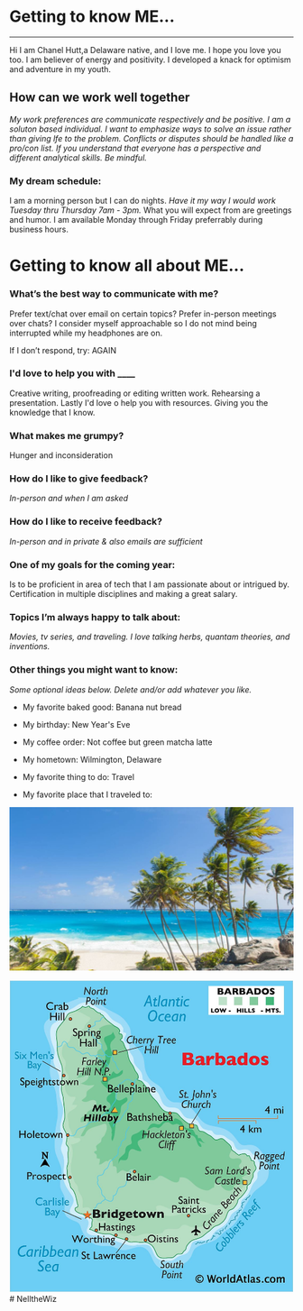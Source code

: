 # Getting to know ME...
___

Hi I am Chanel Hutt,a Delaware native, and I love me. I hope you love you too. I am believer of energy and positivity. I developed a knack for optimism and adventure in my youth. 
 

## How can we work well together
*My work preferences are communicate respectively and be positive. I am a soluton based individual. I want to emphasize ways to solve an issue rather than giving lfe to the problem. Conflicts or disputes should be handled like a pro/con list. If you understand that everyone has a perspective and different analytical skills. Be mindful.*

### My dream schedule:
I am a morning person but I can do nights. *Have it my way I would work Tuesday thru Thursday 7am - 3pm.* What you will expect from are greetings and humor. I am available Monday through Friday preferrably during business hours. 

# Getting to know all about ME...

### What’s the best way to communicate with me?
Prefer text/chat over email on certain topics? Prefer in-person meetings over chats? I consider myself approachable so I do not mind being interrupted while my headphones are on.

If I don’t respond, try: AGAIN

### I'd love to help you with ____
Creative writing, proofreading or editing written work. Rehearsing a presentation. Lastly I'd love o help you with resources. Giving you the knowledge that I know. 

### What makes me grumpy?
Hunger and inconsideration
	
### How do I like to give feedback?
*In-person and when I am asked*

### How do I like to receive feedback?
*In-person and in private & also emails are sufficient*

### One of my goals for the coming year:
Is to be proficient in area of tech that I am passionate about or intrigued by. Certification in multiple disciplines and making a great salary. 

### Topics I’m always happy to talk about:
*Movies, tv series, and traveling. I love talking herbs, quantam theories, and inventions.*

### Other things you might want to know:
*Some optional ideas below. Delete and/or add whatever you like.*

* My favorite baked good: Banana nut bread 

* My birthday: New Year's Eve
* My coffee order: Not coffee but green matcha latte
* My hometown: Wilmington, Delaware
* My favorite thing to do: Travel             
* My favorite place that I traveled to: 

![Pic of Barbados](images/barbados1.jpeg)

![map of Barbados](images/barbados2.jpg)# NelltheWiz
